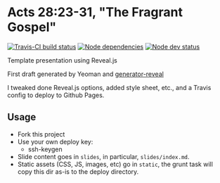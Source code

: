 # Acts 28:23-31, "The Fragrant Gospel"

[![Travis-CI build status](https://travis-ci.org/seanho00/fragrant-gospel.svg)](https://travis-ci.org/seanho00/fragrant-gospel)
[![Node dependencies](https://david-dm.org/seanho00/fragrant-gospel.svg)](https://david-dm.org/seanho00/fragrant-gospel)
[![Node dev status](https://david-dm.org/seanho00/fragrant-gospel/dev-status.svg)](https://david-dm.org/seanho00/fragrant-gospel#info=devDependencies)

Template presentation using Reveal.js

First draft generated by Yeoman and
[generator-reveal](https://github.com/slara/generator-reveal)

I tweaked done Reveal.js options, added style sheet, etc., and a Travis config to deploy to Github Pages.

## Usage
* Fork this project
* Use your own deploy key:
	* ssh-keygen
* Slide content goes in `slides`, in particular, `slides/index.md`.
* Static assets (CSS, JS, images, etc) go in `static`, the grunt task will copy this dir as-is to the deploy directory.
